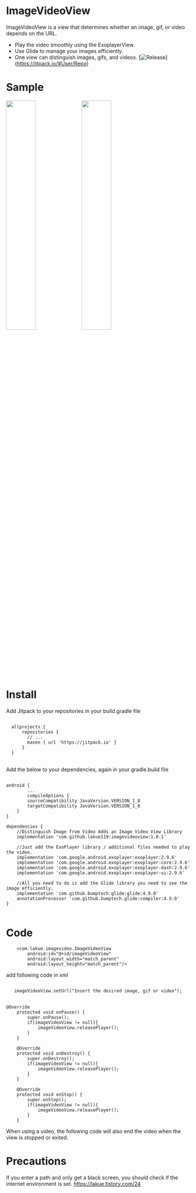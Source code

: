 # ImageVideoView
ImageVideoView is a view that determines whether an image, gif, or video depends on the URL.
* Play the video smoothly using the ExoplayerView.
* Use Glide to manage your images efficiently.
* One view can distinguish images, gifs, and videos.
[![Release](https://jitpack.io/v/User/Repo.svg)]
(https://jitpack.io/#User/Repo)
# Sample

<div>
<img width="40%" src="https://user-images.githubusercontent.com/31702431/74158490-82e5f700-4c5d-11ea-95e8-84679f3fefca.gif">
<img width="40%" src="https://user-images.githubusercontent.com/31702431/74158604-b759b300-4c5d-11ea-9695-e2eca7e7736a.jpeg">
</div>

# Install
Add Jitpack to your repositories in your build.gradle file
<pre>
<code>
  allprojects {
      repositories {
        // ...
        maven { url 'https://jitpack.io' }
      }
  }
</code>
</pre>
Add the below to your dependencies, again in your gradle.build file
<pre>
<code>
android {
        ...
        compileOptions {
        sourceCompatibility JavaVersion.VERSION_1_8
        targetCompatibility JavaVersion.VERSION_1_8
    }
}

dependencies {
    //Distinguish Image from Video Adds an Image Video View Library
    implementation 'com.github.lakue119:imagevideoview:1.0.1'

    //Just add the ExoPlayer library / additional files needed to play the video.
    implementation 'com.google.android.exoplayer:exoplayer:2.9.6'
    implementation 'com.google.android.exoplayer:exoplayer-core:2.9.6'
    implementation 'com.google.android.exoplayer:exoplayer-dash:2.9.6'
    implementation 'com.google.android.exoplayer:exoplayer-ui:2.9.6'

    //All you need to do is add the Glide library you need to see the image efficiently.
    implementation 'com.github.bumptech.glide:glide:4.9.0'
    annotationProcessor 'com.github.bumptech.glide:compiler:4.9.0'
}
</code>
</pre>

# Code

```
    <com.lakue.imagevideo.ImageVideoView
        android:id="@+id/imageVideoView"
        android:layout_width="match_parent"
        android:layout_height="match_parent"/>
```

add following code in xml

<pre>
<code>
   imageVideoView.setUrl("Insert the desired image, gif or video");
</code>
</pre>

```
@Override
    protected void onPause() {
        super.onPause();
        if(imageVideoView != null){
            imageVideoView.releasePlayer();
        }
    }

    @Override
    protected void onDestroy() {
        super.onDestroy();
        if(imageVideoView != null){
            imageVideoView.releasePlayer();
        }
    }

    @Override
    protected void onStop() {
        super.onStop();
        if(imageVideoView != null){
            imageVideoView.releasePlayer();
        }
    }
```
When using a video, the following code will also end the video when the view is stopped or exited.


# Precautions
If you enter a path and only get a black screen, you should check if the internet environment is set.
https://lakue.tistory.com/24
